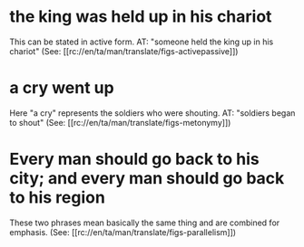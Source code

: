# the king was held up in his chariot

This can be stated in active form. AT: "someone held the king up in his chariot" (See: [[rc://en/ta/man/translate/figs-activepassive]])

# a cry went up

Here "a cry" represents the soldiers who were shouting. AT: "soldiers began to shout" (See: [[rc://en/ta/man/translate/figs-metonymy]])

# Every man should go back to his city; and every man should go back to his region

These two phrases mean basically the same thing and are combined for emphasis. (See: [[rc://en/ta/man/translate/figs-parallelism]])